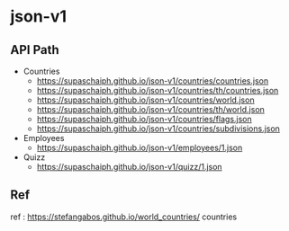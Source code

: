 # json-v1

## API Path
- Countries
  - https://supaschaiph.github.io/json-v1/countries/countries.json
  - https://supaschaiph.github.io/json-v1/countries/th/countries.json
  - https://supaschaiph.github.io/json-v1/countries/world.json
  - https://supaschaiph.github.io/json-v1/countries/th/world.json
  - https://supaschaiph.github.io/json-v1/countries/flags.json
  - https://supaschaiph.github.io/json-v1/countries/subdivisions.json
- Employees
  - https://supaschaiph.github.io/json-v1/employees/1.json
- Quizz
  - https://supaschaiph.github.io/json-v1/quizz/1.json


## Ref
ref : https://stefangabos.github.io/world_countries/ countries
